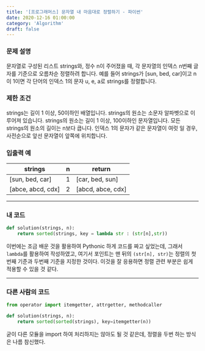```yaml
---
title: '[프로그래머스] 문자열 내 마음대로 정렬하기 - 파이썬'
date: 2020-12-16 01:00:00
category: 'Algorithm'
draft: false
---
```

### 문제 설명
문자열로 구성된 리스트 strings와, 정수 n이 주어졌을 때, 각 문자열의 인덱스 n번째 글자를 기준으로 오름차순 정렬하려 합니다. 예를 들어 strings가 [sun, bed, car]이고 n이 1이면 각 단어의 인덱스 1의 문자 u, e, a로 strings를 정렬합니다.


### 제한 조건
strings는 길이 1 이상, 50이하인 배열입니다.
strings의 원소는 소문자 알파벳으로 이루어져 있습니다.
strings의 원소는 길이 1 이상, 100이하인 문자열입니다.
모든 strings의 원소의 길이는 n보다 큽니다.
인덱스 1의 문자가 같은 문자열이 여럿 일 경우, 사전순으로 앞선 문자열이 앞쪽에 위치합니다.


### 입출력 예
|strings|	n|	return|
|---|---|---|
|[sun, bed, car]|	1|	[car, bed, sun]|
|[abce, abcd, cdx]|	2	|[abcd, abce, cdx]|
---


###  내 코드
```python
def solution(strings, n):
    return sorted(strings, key = lambda str : (str[n],str))
```
이번에는 조금 배운 것을 활용하여 Pythonic 하게 코드를 짜고 싶었는데, 그래서 `lambda`를 활용하여 작성하였고, 여기서 포인트는 맨 뒤의 `(str[n], str)`는 정렬의 첫번째 기준과 두번째 기준을 지정한 것이다. 이것을 잘 응용하면 정렬 관련 부분은 쉽게 적용할 수 있을 것 같다. 

---


### 다른 사람의 코드
```python
from operator import itemgetter, attrgetter, methodcaller

def solution(strings, n):
    return sorted(sorted(strings), key=itemgetter(n))
```
굳이 다른 모듈을 import 하여 처리하지는 않아도 될 것 같은데, 정렬을 두번 하는 방식은 나름 참신했다. 